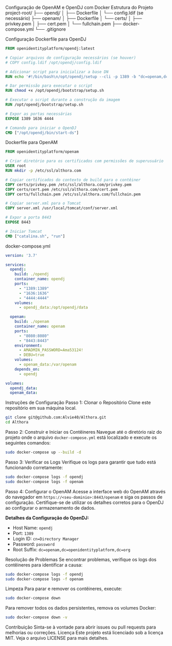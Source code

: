 Configuração de OpenAM e OpenDJ com Docker
Estrutura do Projeto
project-root/
├── opendj/
│   ├── Dockerfile
│   └── config.ldif (se necessário)
├── openam/
│   ├── Dockerfile
│   └── certs/
│       ├── privkey.pem
│       ├── cert.pem
│       └── fullchain.pem
├── docker-compose.yml
└── .gitignore

Configuração
Dockerfile para OpenDJ
```Dockerfile
FROM openidentityplatform/opendj:latest

# Copiar arquivos de configuração necessários (se houver)
# COPY config.ldif /opt/opendj/config.ldif

# Adicionar script para inicializar a base DN
RUN echo '#!/bin/bash\n/opt/opendj/setup --cli -p 1389 -b "dc=openam,dc=openidentityplatform,dc=org" -h localhost --rootUserDN "cn=Directory Manager" --rootUserPassword password --enableStartTLS --doNotStart --acceptLicense\n/opt/opendj/bin/ldapmodify -a -h localhost -p 1389 -D "cn=Directory Manager" -w "password" <<EOF\ndn: dc=openam,dc=openidentityplatform,dc=org\nobjectClass: domain\ndc: openam\n\ndn: ou=people,dc=openam,dc=openidentityplatform,dc=org\nobjectClass: organizationalUnit\nou: people\n\ndn: ou=groups,dc=openam,dc=openidentityplatform,dc=org\nobjectClass: organizationalUnit\nou: groups\nEOF\n' > /opt/opendj/bootstrap/setup.sh

# Dar permissão para executar o script
RUN chmod +x /opt/opendj/bootstrap/setup.sh

# Executar o script durante a construção da imagem
RUN /opt/opendj/bootstrap/setup.sh

# Expor as portas necessárias
EXPOSE 1389 1636 4444

# Comando para iniciar o OpenDJ
CMD ["/opt/opendj/bin/start-ds"]
```

Dockerfile para OpenAM
```Dockerfile
FROM openidentityplatform/openam

# Criar diretório para os certificados com permissões de superusuário
USER root
RUN mkdir -p /etc/ssl/althora.com

# Copiar certificados do contexto de build para o contêiner
COPY certs/privkey.pem /etc/ssl/althora.com/privkey.pem
COPY certs/cert.pem /etc/ssl/althora.com/cert.pem
COPY certs/fullchain.pem /etc/ssl/althora.com/fullchain.pem

# Copiar server.xml para o Tomcat
COPY server.xml /usr/local/tomcat/conf/server.xml

# Expor a porta 8443
EXPOSE 8443

# Iniciar Tomcat
CMD ["catalina.sh", "run"]
```

docker-compose.yml
```yaml
version: '3.7'

services:
  opendj:
    build: ./opendj
    container_name: opendj
    ports:
      - "1389:1389"
      - "1636:1636"
      - "4444:4444"
    volumes:
      - opendj_data:/opt/opendj/data

  openam:
    build: ./openam
    container_name: openam
    ports:
      - "8080:8080"
      - "8443:8443"
    environment:
      - AMADMIN_PASSWORD=Ama53124!
      - DEBU=true
    volumes:
      - openam_data:/var/openam
    depends_on:
      - opendj

volumes:
  opendj_data:
  openam_data:
```

Instruções de Configuração
Passo 1: Clonar o Repositório
Clone este repositório em sua máquina local.

```bash
git clone git@github.com:Alvie40/Althora.git
cd Althora
```

Passo 2: Construir e Iniciar os Contêineres
Navegue até o diretório raiz do projeto onde o arquivo `docker-compose.yml` está localizado e execute os seguintes comandos:

```bash
sudo docker-compose up --build -d
```

Passo 3: Verificar os Logs
Verifique os logs para garantir que tudo está funcionando corretamente:

```bash
sudo docker-compose logs -f opendj
sudo docker-compose logs -f openam
```

Passo 4: Configurar o OpenAM
Acesse a interface web do OpenAM através do navegador em `https://<seu-dominio>:8443/openam` e siga os passos de configuração. Certifique-se de utilizar os detalhes corretos para o OpenDJ ao configurar o armazenamento de dados.

**Detalhes da Configuração do OpenDJ:**
- Host Name: `opendj`
- Port: `1389`
- Login ID: `cn=Directory Manager`
- Password: `password`
- Root Suffix: `dc=openam,dc=openidentityplatform,dc=org`

Resolução de Problemas
Se encontrar problemas, verifique os logs dos contêineres para identificar a causa:

```bash
sudo docker-compose logs -f opendj
sudo docker-compose logs -f openam
```

Limpeza
Para parar e remover os contêineres, execute:

```bash
sudo docker-compose down
```

Para remover todos os dados persistentes, remova os volumes Docker:

```bash
sudo docker-compose down -v
```

Contribuição
Sinta-se à vontade para abrir issues ou pull requests para melhorias ou correções.
Licença
Este projeto está licenciado sob a licença MIT. Veja o arquivo LICENSE para mais detalhes.